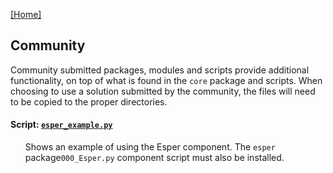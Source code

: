[[Home]](README.md)

## Community

Community submitted packages, modules and scripts provide additional functionality, on top of what is found in the `core` package and scripts.
When choosing to use a solution submitted by the community, the files will need to be copied to the proper directories. 

#### Script: [`esper_example.py`](../Community/Esper/automation/jsr223/community/esper/esper_example.py)
<ul>

Shows an example of using the Esper component. The `esper` package`000_Esper.py` component script must also be installed.
</ul>